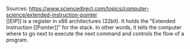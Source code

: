 Sources:
https://www.sciencedirect.com/topics/computer-science/extended-instruction-pointer
\
[[EIP]] is a register in x86 architectures (32bit). It holds the "Extended Instruction [[Pointer]]" for the stack. In other words, it tells the computer where to go next to execute the next command and controls the flow of a program.
